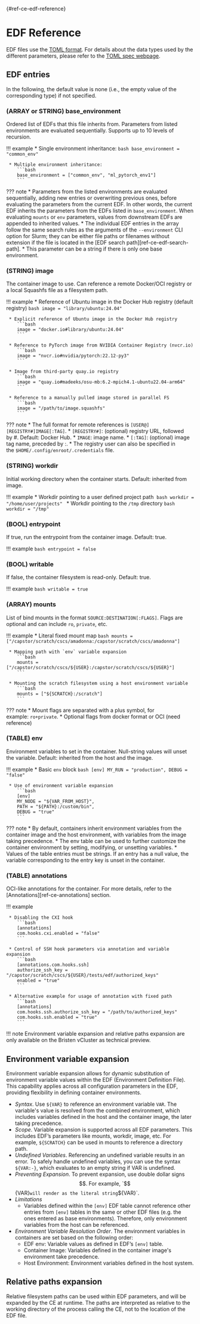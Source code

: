 [](){#ref-ce-edf-reference}
# EDF Reference

EDF files use the [TOML format](https://toml.io/en/). For details about the data types used by the different parameters, please refer to the [TOML spec webpage](https://toml.io/en/v1.0.0).

## EDF entries 

In the following, the default value is none (i.e., the empty value of the corresponding type) if not specified.

### (ARRAY or STRING) base_environment

Ordered list of EDFs that this file inherits from. Parameters from listed environments are evaluated sequentially. Supports up to 10 levels of recursion.

!!! example
     * Single environment inheritance:
        ```bash
        base_environment = "common_env"
        ```

     * Multiple environment inheritance:
        ```bash
        base_environment = ["common_env", "ml_pytorch_env1"]
        ```

??? note
     * Parameters from the listed environments are evaluated sequentially, adding new entries or overwriting previous ones, before evaluating the parameters from the current EDF. In other words, the current EDF inherits the parameters from the EDFs listed in `base_environment`. When evaluating `mounts` or `env` parameters, values from downstream EDFs are appended to inherited values.
     * The individual EDF entries in the array follow the same search rules as the arguments of the `--environment` CLI option for Slurm; they can be either file paths or filenames without extension if the file is located in the [EDF search path][ref-ce-edf-search-path].
     * This parameter can be a string if there is only one base environment.

### (STRING) image

The container image to use. Can reference a remote Docker/OCI registry or a local Squashfs file as a filesystem path.

!!! example
     * Reference of Ubuntu image in the Docker Hub registry (default registry)
        ```bash
        image = "library/ubuntu:24.04"
        ```

     * Explicit reference of Ubuntu image in the Docker Hub registry
        ```bash
        image = "docker.io#library/ubuntu:24.04"
        ```

     * Reference to PyTorch image from NVIDIA Container Registry (nvcr.io)
        ```bash
        image = "nvcr.io#nvidia/pytorch:22.12-py3"
        ```

     * Image from third-party quay.io registry
        ```bash
        image = "quay.io#madeeks/osu-mb:6.2-mpich4.1-ubuntu22.04-arm64"
        ```

     * Reference to a manually pulled image stored in parallel FS
        ```bash
        image = "/path/to/image.squashfs"
        ```

??? note
     * The full format for remote references is `[USER@][REGISTRY#]IMAGE[:TAG]`.
         * `[REGISTRY#]`: (optional) registry URL, followed by #. Default: Docker Hub.
         * `IMAGE`: image name.
         * `[:TAG]`: (optional) image tag name, preceded by :.
     * The registry user can also be specified in the `$HOME/.config/enroot/.credentials` file.

### (STRING) workdir

Initial working directory when the container starts. Default: inherited from image.

!!! example
     * Workdir pointing to a user defined project path 
        ```bash
        workdir = "/home/user/projects"
        ```
     * Workdir pointing to the `/tmp` directory
        ```bash
        workdir = "/tmp"
        ```

### (BOOL) entrypoint

If true, run the entrypoint from the container image. Default: true.

!!! example
    ```bash
    entrypoint = false
    ```

### (BOOL) writable

If false, the container filesystem is read-only. Default: true.

!!! example
    ```bash
    writable = true
    ```

### (ARRAY) mounts

List of bind mounts in the format `SOURCE:DESTINATION[:FLAGS]`. Flags are optional and can include `ro`, `private`, etc.

!!! example
     * Literal fixed mount map
        ```bash
        mounts = ["/capstor/scratch/cscs/amadonna:/capstor/scratch/cscs/amadonna"]
        ```

     * Mapping path with `env` variable expansion
        ```bash
        mounts = ["/capstor/scratch/cscs/${USER}:/capstor/scratch/cscs/${USER}"]
        ```

     * Mounting the scratch filesystem using a host environment variable
        ```bash
        mounts = ["${SCRATCH}:/scratch"]
        ```

??? note
    * Mount flags are separated with a plus symbol, for example: `ro+private`.
    * Optional flags from docker format or OCI (need reference)

### (TABLE) env

Environment variables to set in the container. Null-string values will unset the variable. Default: inherited from the host and the image.

!!! example
     * Basic `env` block
        ```bash
        [env]
        MY_RUN = "production",
        DEBUG = "false"
        ```

     * Use of environment variable expansion
        ```bash
        [env]
        MY_NODE = "${VAR_FROM_HOST}",
        PATH = "${PATH}:/custom/bin", 
        DEBUG = "true"
        ```

??? note
    * By default, containers inherit environment variables from the container image and the host environment, with variables from the image taking precedence.
    * The env table can be used to further customize the container environment by setting, modifying, or unsetting variables.
    * Values of the table entries must be strings. If an entry has a null value, the variable corresponding to the entry key is unset in the container.

### (TABLE) annotations

OCI-like annotations for the container. For more details, refer to the [Annotations][ref-ce-annotations] section.

!!! example

     * Disabling the CXI hook
        ```bash
        [annotations]
        com.hooks.cxi.enabled = "false"
        ```

     * Control of SSH hook parameters via annotation and variable expansion
        ```bash
        [annotations.com.hooks.ssh]
        authorize_ssh_key = "/capstor/scratch/cscs/${USER}/tests/edf/authorized_keys"
        enabled = "true"
        ```

     * Alternative example for usage of annotation with fixed path
        ```bash
        [annotations]
        com.hooks.ssh.authorize_ssh_key = "/path/to/authorized_keys"
        com.hooks.ssh.enabled = "true"
        ```

!!! note
    Environment variable expansion and relative paths expansion are only available on the Bristen vCluster as technical preview.

## Environment variable expansion

Environment variable expansion allows for dynamic substitution of environment variable values within the EDF (Environment Definition File). This capability applies across all configuration parameters in the EDF, providing flexibility in defining container environments.

 * *Syntax*. Use `${VAR}` to reference an environment variable `VAR`. The variable's value is resolved from the combined environment, which includes variables defined in the host and the container image, the later taking precedence.
 * *Scope*. Variable expansion is supported across all EDF parameters. This includes EDF’s parameters like mounts, workdir, image, etc. For example, `${SCRATCH}` can be used in mounts to reference a directory path.
 * *Undefined Variables*. Referencing an undefined variable results in an error. To safely handle undefined variables, you can use the syntax `${VAR:-}`, which evaluates to an empty string if VAR is undefined.
 * *Preventing Expansion*. To prevent expansion, use double dollar signs $$. For example, `$${VAR}` will render as the literal string `${VAR}`.
 * *Limitations*
    * Variables defined within the `[env]` EDF table cannot reference other entries from `[env]` tables in the same or other EDF files (e.g. the ones entered as base environments). Therefore, only environment variables from the host can be referenced.  
 * *Environment Variable Resolution Order*. The environment variables in containers are set based on the following order: 
    * EDF env: Variable values as defined in EDF’s `[env]` table.
    * Container Image: Variables defined in the container image's environment take precedence.
    * Host Environment: Environment variables defined in the host system.

## Relative paths expansion

Relative filesystem paths can be used within EDF parameters, and will be expanded by the CE at runtime. The paths are interpreted as relative to the working directory of the process calling the CE, not to the location of the EDF file.
